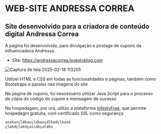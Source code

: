# WEB-SITE ANDRESSA CORREA

## Site desenvolvido para a criadora de conteúdo digital Andressa Correa
A página foi desenvolvida, para divulgação e postage de cupons da influenciadora Andressa.
- Site: https://andressacorrea.lovestoblog.com

![Captura de tela 2025-02-18 113205](https://github.com/user-attachments/assets/afb2e456-ca46-45d9-ba9b-0fa407826211)

Utilizei HTML e CSS em todas as funcionalidades e páginas, também como Bootstraps e paralax nas imagens do site

Na página de cupons, foi nescessário utilizar Java Script para o processo de cópia do código do cupom e mensagem de sucesso

Na hospedagem, por ora, utilizo a plataforma [InfinityFree](https://dash.infinityfree.com/), que permite hospedagm gratuita, com certificado SSL como segurança

```bash
asokasçldkasçldkasçdlkadçlkasd
çlakdçlakdçasldkçaldks
```


